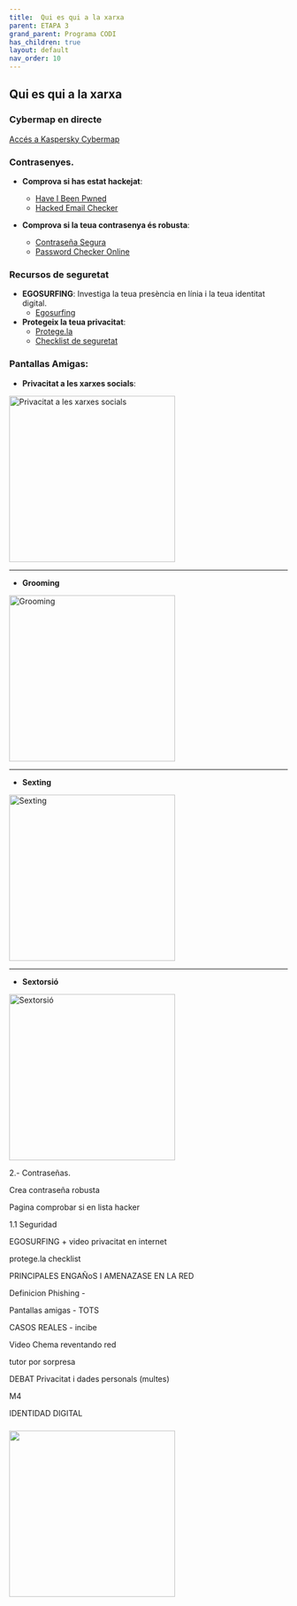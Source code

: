 ```yaml
---
title:  Qui es qui a la xarxa
parent: ETAPA 3
grand_parent: Programa CODI
has_children: true
layout: default
nav_order: 10
---
```



## Qui es qui a la xarxa


### Cybermap en directe


<a href="https://cybermap.kaspersky.com/es" rel="noreferrer" target="_blank">Accés a Kaspersky Cybermap</a>



### Contrasenyes.

- **Comprova si has estat hackejat**: 
  - [Have I Been Pwned](https://haveibeenpwned.com/)
  - [Hacked Email Checker](https://hackedemailchecker.com/)


- **Comprova si la teua contrasenya és robusta**: 
  - [Contraseña Segura](https://contrasegura.com/)
  - [Password Checker Online](https://password-checker.online/)

### Recursos de seguretat

- **EGOSURFING**: Investiga la teua presència en línia i la teua identitat digital.
  - [Egosurfing](https://www.egosurfing.com/)
- **Protegeix la teua privacitat**: 
  - [Protege.la](https://www.protege.la/)
  - [Checklist de seguretat](https://www.protege.la/checklist)

### Pantallas Amigas:


- **Privacitat a les xarxes socials**: 


<a href="https://www.youtube.com/watch?v=_VAgyuNjnoY&t=4s" target="_blank">
  <img src="https://img.youtube.com/vi/_VAgyuNjnoY/hqdefault.jpg" alt= "Privacitat a les xarxes socials" width="300"/>
</a>


---

- **Grooming**

<a href="https://www.youtube.com/watch?v=Pa2ttVRA-xU&t=5s" target="_blank">
  <img src="https://img.youtube.com/vi/_VAgyuNjnoY/hqdefault.jpg" alt="Grooming" width="300"/>
</a>

---


- **Sexting**
  
<a href="https://www.youtube.com/watch?v=LFbnamm_ePk" target="_blank">
 <img src="https://img.youtube.com/vi/LFbnamm_ePk/hqdefault.jpg" alt="Sexting" width="300"/>
</a>


---


- **Sextorsió**

<a href="https://www.youtube.com/watch?v=H_v0v70WFaA" target="_blank">
 <img src="https://img.youtube.com/vi/LFbnamm_ePk/hqdefault.jpg" alt="Sextorsió" width="300"/>
</a>










2.- Contraseñas.

Crea contraseña robusta

Pagina comprobar si en lista hacker


1.1 Seguridad



EGOSURFING + video privacitat en internet

protege.la checklist


PRINCIPALES ENGAÑoS I AMENAZASE EN LA RED

Definicion Phishing - 

Pantallas amigas - TOTS



CASOS REALES - incibe


Video Chema reventando red

tutor por sorpresa


DEBAT Privacitat i dades personals (multes)

M4


IDENTIDAD DIGITAL







### 

<a href="https://www.youtube.com/watch?v=Kl_Vh30-E6g" target="_blank">
  <img src="https://img.youtube.com/vi/Kl_Vh30-E6g/hqdefault.jpg" width="300"/>
</a>

